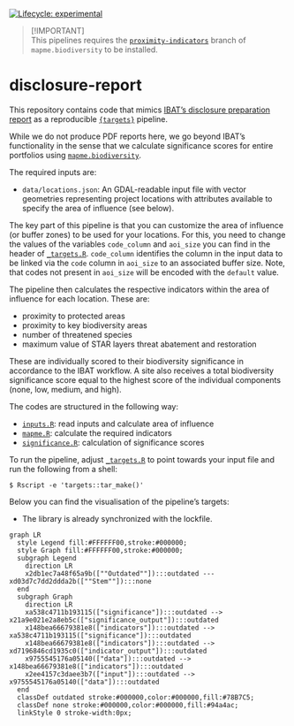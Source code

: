 
<!-- README.md is generated from README.Rmd. Please edit that file -->

<!-- badges: start -->

[![Lifecycle:
experimental](https://img.shields.io/badge/lifecycle-experimental-orange.svg)](https://www.tidyverse.org/lifecycle/#experimental)
<!-- badges: end -->

> \[!IMPORTANT\]  
> This pipelines requires the
> [`proximity-indicators`](https://github.com/mapme-initiative/mapme.biodiversity/tree/proximity-indicators)
> branch of `mapme.biodiversity` to be installed.

# disclosure-report

This repository contains code that mimics [IBAT’s disclosure preparation
report](https://www.ibat-alliance.org/sample-downloads) as a
reproducible [`{targets}`](https://books.ropensci.org/targets/)
pipeline.

While we do not produce PDF reports here, we go beyond IBAT’s
functionality in the sense that we calculate significance scores for
entire portfolios using
[`mapme.biodiversity`](https://github.com/mapme-initiative/mapme.biodiversity).

The required inputs are:

- `data/locations.json`: An GDAL-readable input file with vector
  geometries representing project locations with attributes available to
  specify the area of influence (see below).

The key part of this pipeline is that you can customize the area of
influence (or buffer zones) to be used for your locations. For this, you
need to change the values of the variables `code_column` and `aoi_size`
you can find in the header of [`_targets.R`](_targets.R). `code_column`
identifies the column in the input data to be linked via the `code`
column in `aoi_size` to an associated buffer size. Note, that codes not
present in `aoi_size` will be encoded with the `default` value.

The pipeline then calculates the respective indicators within the area
of influence for each location. These are:

- proximity to protected areas
- proximity to key biodiversity areas
- number of threatened species
- maximum value of STAR layers threat abatement and restoration

These are individually scored to their biodiversity significance in
accordance to the IBAT workflow. A site also receives a total
biodiversity significance score equal to the highest score of the
individual components (none, low, medium, and high).

The codes are structured in the following way:

- [`inputs.R`](R/inputs.R): read inputs and calculate area of influence
- [`mapme.R`](R/mapme.R): calculate the required indicators
- [`significance.R`](R/significance.R): calculation of significance
  scores

To run the pipeline, adjust [`_targets.R`](_targets.R) to point towards
your input file and run the following from a shell:

``` shell
$ Rscript -e 'targets::tar_make()'
```

Below you can find the visualisation of the pipeline’s targets:

- The library is already synchronized with the lockfile.

``` mermaid
graph LR
  style Legend fill:#FFFFFF00,stroke:#000000;
  style Graph fill:#FFFFFF00,stroke:#000000;
  subgraph Legend
    direction LR
    x2db1ec7a48f65a9b([""Outdated""]):::outdated --- xd03d7c7dd2ddda2b([""Stem""]):::none
  end
  subgraph Graph
    direction LR
    xa538c4711b193115(["significance"]):::outdated --> x21a9e021e2a8eb5c(["significance_output"]):::outdated
    x148bea66679381e8(["indicators"]):::outdated --> xa538c4711b193115(["significance"]):::outdated
    x148bea66679381e8(["indicators"]):::outdated --> xd7196846cd1935c0(["indicator_output"]):::outdated
    x9755545176a05140(["data"]):::outdated --> x148bea66679381e8(["indicators"]):::outdated
    x2ee4157c3daee3b7(["input"]):::outdated --> x9755545176a05140(["data"]):::outdated
  end
  classDef outdated stroke:#000000,color:#000000,fill:#78B7C5;
  classDef none stroke:#000000,color:#000000,fill:#94a4ac;
  linkStyle 0 stroke-width:0px;
```
